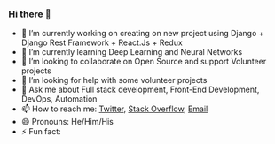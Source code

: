 ### Hi there 👋

- 🔭 I’m currently working on creating on new project using Django + Django Rest Framework + React.Js + Redux
- 🌱 I’m currently learning Deep Learning and Neural Networks
- 👯 I’m looking to collaborate on Open Source and support Volunteer projects
- 🤔 I’m looking for help with some volunteer projects
- 💬 Ask me about Full stack development, Front-End Development, DevOps, Automation
- 📫 How to reach me: [Twitter](https://twitter.com/JanardhanSWE), [Stack Overflow](https://stackoverflow.com/users/4310439/janardhan-reddy), [Email](mailTo:janardhan.reddy75@gmail.com)
- 😄 Pronouns: He/Him/His
- ⚡ Fun fact: 
